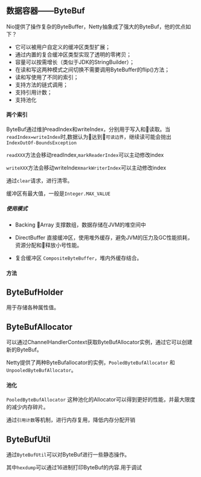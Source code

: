 ## 数据容器——ByteBuf

Nio提供了操作复杂的ByteBuffer，Netty抽象成了强大的ByteBuf，他的优点如下？

- 它可以被用户自定义的缓冲区类型扩展；
- 通过内置的复合缓冲区类型实现了透明的零拷贝；
- 容量可以按需增长（类似于JDK的StringBuilder）；
- 在读和写这两种模式之间切换不需要调用ByteBuffer的flip()方法；
- 读和写使用了不同的索引；
- 支持方法的链式调用；
- 支持引用计数；
- 支持池化

#### 两个索引
ByteBuf通过维护readIndex和writeIndex，分别用于写入和读取。当`readIndex=writeIndex`时,数据认为达到`可读边界`，继续读可能会抛出`IndexOutOf-BoundsException`


`readXXX`方法会移动readIndex,`markReaderIndex`可以主动修改index

`writeXXX`方法会移动writeIndex`markWriterIndex`可以主动修改index

通过`clear`请求，进行清零。


缓冲区有最大值，一般是`Integer.MAX_VALUE`

##### 使用模式

- Backing Array
支撑数组，数据存储在JVM的堆空间中

- DirectBuffer
直接缓冲区，使用堆外缓存，避免JVM的压力及GC性能损耗，资源分配和释放小号性能。

- 复合缓冲区
`CompositeByteBuffer`，堆内外缓存结合。

#### 方法

## ByteBufHolder

用于存储各种属性值。

## ByteBufAllocator

可以通过ChannelHandlerContext获取ByteBufAllocator实例，通过它可以创建新的ByteBuf。

Netty提供了两种ByteBufallocator的实例，`PooledByteBufAllocator` 和`UnpooledByteBufAllocator`。

#### 池化

`PooledByteBufAllocator` 这种池化的Allocator可以得到更好的性能，并最大限度的减少内存碎片。

通过`引用计数`等机制，进行内存复用，降低内存分配开销

## ByteBufUtil

通过`ByteBufUtil`可以对ByteBuf进行一些静态操作。

其中`hexdump`可以通过16进制打印ByteBuf的内容.用于调试





